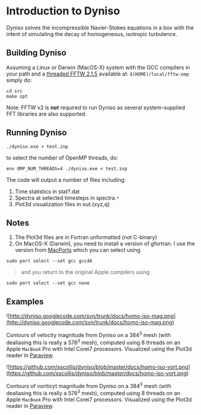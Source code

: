# Introduction to Dyniso #

Dyniso solves the incompressible Navier-Stokes equations in a box
with the intent of simulating the decay of homogeneous, isotropic
turbulence.

## Building Dyniso ##

Assuming a Linux or Darwin (MacOS-X) system with the GCC compilers in your path and a [threaded FFTW 2.1.5](BuildFFTW.md) available at:
`$(HOME)/local/fftw-omp`
simply do:
```
cd src
make opt
```

Note:  FFTW v2 is **not** required to run Dyniso as several system-supplied FFT libraries are also supported.

## Running Dyniso ##
```
./dyniso.exe < test.inp
```
to select the number of OpenMP threads, do:
```
env OMP_NUM_THREADS=4 ./dyniso.exe < test.inp
```
The code will output a number of files including:

  1. Time statistics in stat?.dat
  1. Spectra at selected timesteps in spectra.`*`
  1. Plot3d visualization files in out.{xyz,q}

## Notes ##
  1. The Plot3d files are in Fortran unformatted (not C-binary)
  1. On MacOS-X (Darwin), you need to install a version of gfortran.  I use the version from [MacPorts](http://www.macports.org) which you can select using
```
sudo port select --set gcc gcc46
```
> and you return to the original Apple compilers using
```
sudo port select --set gcc none
```

## Examples ##

![http://dyniso.googlecode.com/svn/trunk/docs/homo-iso-mag.png](http://dyniso.googlecode.com/svn/trunk/docs/homo-iso-mag.png)

Contours of velocity magnitude from Dyniso on a 384<sup>3</sup> mesh (with dealiasing this is really a 576<sup>3</sup> mesh), computed using 8 threads on an Apple `MacBook` Pro with Intel Corei7 processors.  Visualized using the Plot3d reader in [Paraview](http://www.paraview.org/).

![https://github.com/sscollis/dyniso/blob/master/docs/homo-iso-vort.png](https://github.com/sscollis/dyniso/blob/master/docs/homo-iso-vort.png)

Contours of voriticyt magnitude from Dyniso on a 384<sup>3</sup> mesh (with dealiasing this is really a 576<sup>3</sup> mesh), computed using 8 threads on an Apple `MacBook` Pro with Intel Corei7 processors.  Visualized using the Plot3d reader in [Paraview](http://www.paraview.org/).
